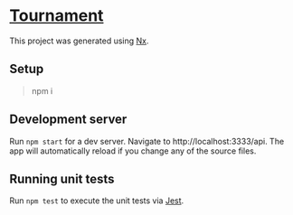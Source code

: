 

# [Tournament](https://github.com/fhemery/tournament-kata-starter)

This project was generated using [Nx](https://nx.dev).

## Setup

> npm i

## Development server

Run `npm start` for a dev server. Navigate to http://localhost:3333/api. The app will automatically reload if you change any of the source files.

## Running unit tests

Run `npm test` to execute the unit tests via [Jest](https://jestjs.io).

